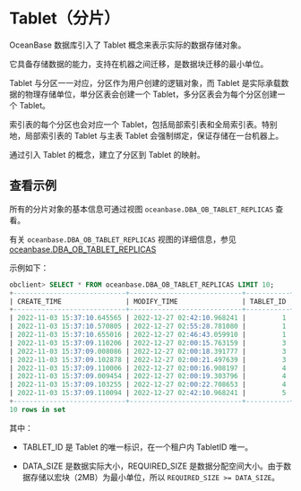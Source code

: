 # Tablet（分片）

OceanBase 数据库引入了 Tablet 概念来表示实际的数据存储对象。

它具备存储数据的能力，支持在机器之间迁移，是数据块迁移的最小单位。

Tablet 与分区一一对应，分区作为用户创建的逻辑对象，而 Tablet 是实际承载数据的物理存储单位，単分区表会创建一个 Tablet，多分区表会为每个分区创建一个 Tablet。

索引表的每个分区也会对应一个 Tablet，包括局部索引表和全局索引表。特别地，局部索引表的 Tablet 与主表 Tablet 会强制绑定，保证存储在一台机器上。

通过引入 Tablet 的概念，建立了分区到 Tablet 的映射。

## 查看示例

所有的分片对象的基本信息可通过视图 `oceanbase.DBA_OB_TABLET_REPLICAS` 查看。

有关 `oceanbase.DBA_OB_TABLET_REPLICAS` 视图的详细信息，参见 [oceanbase.DBA_OB_TABLET_REPLICAS](../../../7.reference/5.system-reference/4.system-view-of-mysql-mode/2.dictionary-view-of-mysql-mode/55.oceanbase-dba_ob_tablet_replicas-of-mysql-mode.md)

示例如下：

```sql
obclient> SELECT * FROM oceanbase.DBA_OB_TABLET_REPLICAS LIMIT 10;
+----------------------------+----------------------------+-----------+---------------+----------+-------+---------------------+-----------+---------------+
| CREATE_TIME                | MODIFY_TIME                | TABLET_ID | SVR_IP        | SVR_PORT | LS_ID | COMPACTION_SCN      | DATA_SIZE | REQUIRED_SIZE |
+----------------------------+----------------------------+-----------+---------------+----------+-------+---------------------+-----------+---------------+
| 2022-11-03 15:37:10.645565 | 2022-12-27 02:42:10.968241 |         1 | xx.xx.xx.158  |     2882 |     1 | 1672077602208198974 |     20080 |       4194304 |
| 2022-11-03 15:37:10.570805 | 2022-12-27 02:55:28.781080 |         1 | xx.xx.xx.43   |     2882 |     1 | 1672077602208198974 |     20080 |       4194304 |
| 2022-11-03 15:37:10.655016 | 2022-12-27 02:46:43.059910 |         1 | xx.xx.xx.106  |     2882 |     1 | 1672077602208198974 |     20080 |       4194304 |
| 2022-11-03 15:37:09.110206 | 2022-12-27 02:00:15.763159 |         3 | xx.xx.xx.158  |     2882 |     1 | 1672077602208198974 |    295704 |       6291456 |
| 2022-11-03 15:37:09.008086 | 2022-12-27 02:00:18.391777 |         3 | xx.xx.xx.43   |     2882 |     1 | 1672077602208198974 |    295704 |       6291456 |
| 2022-11-03 15:37:09.102878 | 2022-12-27 02:00:21.497639 |         3 | xx.xx.xx.106  |     2882 |     1 | 1672077602208198974 |    295704 |       6291456 |
| 2022-11-03 15:37:09.110006 | 2022-12-27 02:00:16.908197 |         4 | xx.xx.xx.158  |     2882 |     1 | 1672077602208198974 |    159731 |       6291456 |
| 2022-11-03 15:37:09.009454 | 2022-12-27 02:00:19.303796 |         4 | xx.xx.xx.43   |     2882 |     1 | 1672077602208198974 |    159731 |       6291456 |
| 2022-11-03 15:37:09.103255 | 2022-12-27 02:00:22.708653 |         4 | xx.xx.xx.106  |     2882 |     1 | 1672077602208198974 |    159731 |       6291456 |
| 2022-11-03 15:37:09.110094 | 2022-12-27 02:42:10.968241 |         5 | xx.xx.xx.158  |     2882 |     1 | 1672077602208198974 |    153089 |       4194304 |
+----------------------------+----------------------------+-----------+---------------+----------+-------+---------------------+-----------+---------------+
10 rows in set 
```

其中：

* TABLET_ID 是 Tablet 的唯一标识，在一个租户内 TabletID 唯一。

* DATA_SIZE 是数据实际大小，REQUIRED_SIZE 是数据分配空间大小。由于数据存储以宏块（2MB）为最小单位，所以 `REQUIRED_SIZE >= DATA_SIZE`。
